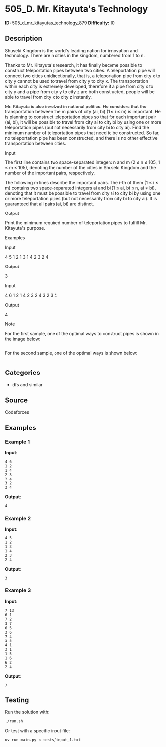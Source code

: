 # 505_D. Mr. Kitayuta's Technology

**ID:** 505_d_mr_kitayutas_technology_879
**Difficulty:** 10

## Description

Shuseki Kingdom is the world's leading nation for innovation and technology. There are n cities in the kingdom, numbered from 1 to n.

Thanks to Mr. Kitayuta's research, it has finally become possible to construct teleportation pipes between two cities. A teleportation pipe will connect two cities unidirectionally, that is, a teleportation pipe from city x to city y cannot be used to travel from city y to city x. The transportation within each city is extremely developed, therefore if a pipe from city x to city y and a pipe from city y to city z are both constructed, people will be able to travel from city x to city z instantly.

Mr. Kitayuta is also involved in national politics. He considers that the transportation between the m pairs of city (ai, bi) (1 ≤ i ≤ m) is important. He is planning to construct teleportation pipes so that for each important pair (ai, bi), it will be possible to travel from city ai to city bi by using one or more teleportation pipes (but not necessarily from city bi to city ai). Find the minimum number of teleportation pipes that need to be constructed. So far, no teleportation pipe has been constructed, and there is no other effective transportation between cities.

Input

The first line contains two space-separated integers n and m (2 ≤ n ≤ 105, 1 ≤ m ≤ 105), denoting the number of the cities in Shuseki Kingdom and the number of the important pairs, respectively.

The following m lines describe the important pairs. The i-th of them (1 ≤ i ≤ m) contains two space-separated integers ai and bi (1 ≤ ai, bi ≤ n, ai ≠ bi), denoting that it must be possible to travel from city ai to city bi by using one or more teleportation pipes (but not necessarily from city bi to city ai). It is guaranteed that all pairs (ai, bi) are distinct.

Output

Print the minimum required number of teleportation pipes to fulfill Mr. Kitayuta's purpose.

Examples

Input

4 5
1 2
1 3
1 4
2 3
2 4


Output

3


Input

4 6
1 2
1 4
2 3
2 4
3 2
3 4


Output

4

Note

For the first sample, one of the optimal ways to construct pipes is shown in the image below: 

<image>

For the second sample, one of the optimal ways is shown below: 

<image>

## Categories

- dfs and similar

## Source

Codeforces

## Examples

### Example 1

**Input**:
```
4 6
1 2
1 4
2 3
2 4
3 2
3 4
```

**Output**:
```
4
```

### Example 2

**Input**:
```
4 5
1 2
1 3
1 4
2 3
2 4
```

**Output**:
```
3
```

### Example 3

**Input**:
```
7 13
6 1
7 2
3 7
6 5
3 6
7 4
3 5
4 1
3 1
1 5
1 6
6 2
2 4
```

**Output**:
```
7
```


## Testing

Run the solution with:

```bash
./run.sh
```

Or test with a specific input file:

```bash
uv run main.py < tests/input_1.txt
```
